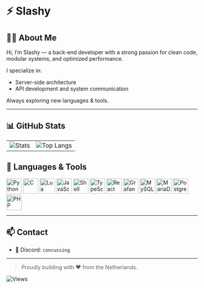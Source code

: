 # ⚡ Slashy

## 👨‍💻 About Me

Hi, I’m Slashy — a back-end developer with a strong passion for clean code, modular systems, and optimized performance.

I specialize in:
- Server-side architecture
- API development and system communication

Always exploring new languages & tools.

---

## 📊 GitHub Stats

<table>
  <tr>
    <td align="left">
      <img src="https://streakstats.vercel.app/api?username=SlashyIsTaken&show=reviews,prs_merged_percentage&show_icons=true&hide=contribs,prs,issues&include_all_commits=true&theme=dark#gh-dark-mode-only" alt="Stats" />
    </td>
    <td align="right">
      <img src="https://streakstats.vercel.app/api/top-langs/?username=SlashyIsTaken&layout=compact&size_weight=0.5&count_weight=0.5" alt="Top Langs" />
    </td>
  </tr>
</table>

## 🧰 Languages & Tools
<p align="left">
  <img src="https://cdn.jsdelivr.net/gh/devicons/devicon/icons/python/python-original.svg" width="40" height="40" alt="Python"/>
  <img src="https://cdn.jsdelivr.net/gh/devicons/devicon/icons/c/c-original.svg" width="40" height="40" alt="C"/>
  <img src="https://cdn.jsdelivr.net/gh/devicons/devicon/icons/lua/lua-original.svg" width="40" height="40" alt="Lua"/>
  <img src="https://cdn.jsdelivr.net/gh/devicons/devicon/icons/javascript/javascript-original.svg" width="40" height="40" alt="JavaScript"/>
  <img src="https://cdn.jsdelivr.net/gh/devicons/devicon/icons/bash/bash-original.svg" width="40" height="40" alt="Shell"/>
  <img src="https://cdn.jsdelivr.net/gh/devicons/devicon/icons/typescript/typescript-original.svg" width="40" height="40" alt="TypeScript"/>
  <img src="https://cdn.jsdelivr.net/gh/devicons/devicon/icons/react/react-original.svg" width="40" height="40" alt="React"/>
  <img src="https://cdn.jsdelivr.net/gh/devicons/devicon/icons/grafana/grafana-original.svg" width="40" height="40" alt="Grafana"/>
  <img src="https://cdn.jsdelivr.net/gh/devicons/devicon/icons/mysql/mysql-original.svg" width="40" height="40" alt="MySQL"/>
  <img src="https://cdn.jsdelivr.net/gh/devicons/devicon/icons/mariadb/mariadb-original.svg" width="40" height="40" alt="MariaDB"/>
  <img src="https://cdn.jsdelivr.net/gh/devicons/devicon/icons/postgresql/postgresql-original.svg" width="40" height="40" alt="PostgreSQL"/>
  <img src="https://cdn.jsdelivr.net/gh/devicons/devicon/icons/php/php-original.svg" width="40" height="40" alt="PHP"/>
</p>

---

## 📫 Contact

- 💬 Discord: `concussing`

---

> Proudly building with ❤️ from the Netherlands.

![Views](https://komarev.com/ghpvc/?username=SlashyIsTaken&color=blue)
